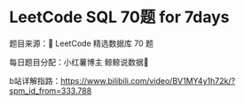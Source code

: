 # LeetCode SQL 70题 for 7days

题目来源：💙 LeetCode 精选数据库 70 题

每日题目分配：小红薯博主 鲸鲸说数据🐳  

b站详解指路：https://www.bilibili.com/video/BV1MY4y1h72k/?spm_id_from=333.788
